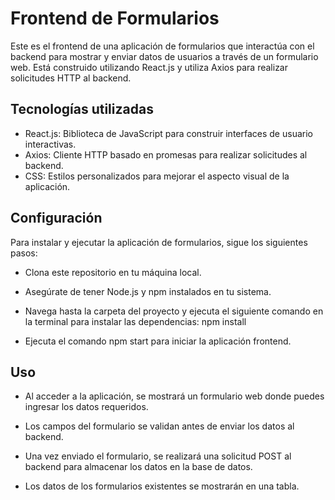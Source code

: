 
# Frontend de Formularios

Este es el frontend de una aplicación de formularios que interactúa con el backend para mostrar y enviar datos de usuarios a través de un formulario web. Está construido utilizando React.js y utiliza Axios para realizar solicitudes HTTP al backend.

## Tecnologías utilizadas

- React.js: Biblioteca de JavaScript para construir interfaces de usuario interactivas.
- Axios: Cliente HTTP basado en promesas para realizar solicitudes al backend.
- CSS: Estilos personalizados para mejorar el aspecto visual de la aplicación.


## Configuración

Para instalar y ejecutar la aplicación de formularios, sigue los siguientes pasos:

- Clona este repositorio en tu máquina local.

- Asegúrate de tener Node.js y npm instalados en tu sistema.

- Navega hasta la carpeta del proyecto y ejecuta el siguiente comando en la terminal para instalar las dependencias: npm install

- Ejecuta el comando npm start para iniciar la aplicación frontend.
## Uso

- Al acceder a la aplicación, se mostrará un formulario web donde puedes ingresar los datos requeridos.

- Los campos del formulario se validan antes de enviar los datos al backend.

- Una vez enviado el formulario, se realizará una solicitud POST al backend para almacenar los datos en la base de datos.

- Los datos de los formularios existentes se mostrarán en una tabla.
